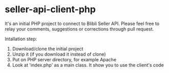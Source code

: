 # seller-api-client-php
It's an initial PHP project to connect to Blibli Seller API. 
Please feel free to relay your comments, suggestions or corrections through pull request.

Intallation step:
1. Download/clone the initial project
2. Unzip it (if you download it instead of clone)
3. Put on PHP server directory, for example Apache
4. Look at 'index.php' as a main class. It show you to use the client's code


